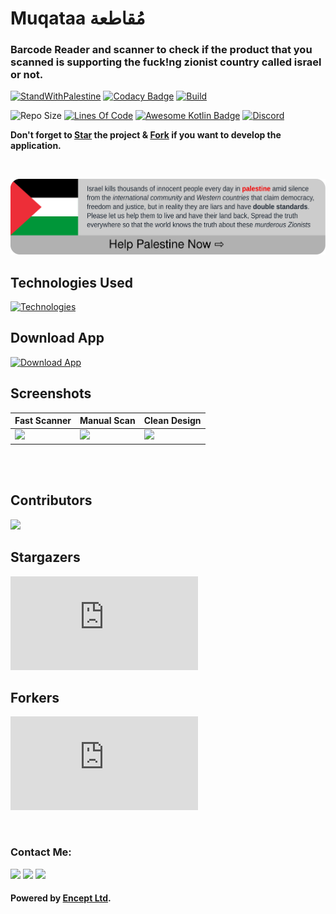 # Muqataa مُقاطعة
### Barcode Reader and scanner to check if the product that you scanned is supporting the fuck!ng zionist country called israel or not.

[![StandWithPalestine](https://raw.githubusercontent.com/karim-eg/StandWithPalestine/main/assets/palestine_badge.svg)](https://github.com/karim-eg/StandWithPalestine)
[![Codacy Badge](https://app.codacy.com/project/badge/Grade/e92273a67b1748d18f6a5d35c0ba8c76)](https://app.codacy.com/gh/karim-eg/muqataa/dashboard?utm_source=gh&utm_medium=referral&utm_content=&utm_campaign=Badge_grade)
[![Build](https://github.com/karim-eg/muqataa/actions/workflows/android.yml/badge.svg)](https://github.com/karim-eg/muqataa/actions/workflows/android.yml)

![Repo Size](https://img.shields.io/github/repo-size/karim-eg/muqataa)
[![Lines Of Code](https://tokei.rs/b1/github/karim-eg/muqataa?category=code)](https://github.com/karim-eg/muqataa)
[![Awesome Kotlin Badge](https://kotlin.link/awesome-kotlin.svg)](https://github.com/KotlinBy/awesome-kotlin)
[![Discord](https://img.shields.io/discord/954020097381502976.svg?label=&logo=discord&logoColor=ffffff&color=7389D8&labelColor=6A7EC2)](https://discord.gg/ptz6VByDbv)


__Don't forget to <a href="https://github.com/karim-eg/muqataa">Star</a> the project & <a href="https://github.com/karim-eg/muqataa/fork">Fork</a> if you want to develop the application.__

<br>

[![StandWithPalestine](https://raw.githubusercontent.com/karim-eg/StandWithPalestine/main/assets/palestine_banner.svg)](https://github.com/karim-eg/StandWithPalestine/blob/main/Donate.md)

## Technologies Used
[![Technologies](https://skillicons.dev/icons?i=kotlin,androidstudio,idea,gradle&perline=12)](https://skillicons.dev)

## Download App
<a href="https://play.google.com/store/apps/details?id=co.encept.muqataa">
<img alt="Download App" height="80" src="https://play.google.com/intl/en_us/badges/images/generic/en_badge_web_generic.png" /></a>

## Screenshots

Fast Scanner | Manual Scan | Clean Design
------------ | ------------- | -------------
<img src="https://github.com/karim-eg/muqataa/assets/69405523/1f377914-a4ba-43d2-bfbb-a4c7136ffc9b" width=500/> | <img src="https://github.com/karim-eg/muqataa/assets/69405523/5c0b1efc-5b22-4197-a0d1-def2eb542442" width=500/> | <img src="https://github.com/karim-eg/muqataa/assets/69405523/f21ea35b-3ac4-4909-a846-c700829aa394" width=500/>

<br><br>

## Contributors
<a href="https://github.com/karim-eg/muqataa/graphs/contributors">
  <img src="https://contrib.rocks/image?repo=karim-eg/muqataa" />
</a>

<br>

## Stargazers
[![Stargazers repo roster for @karim-eg/muqataa](https://bytecrank.com/nastyox/reporoster/php/stargazersSVG.php?user=karim-eg&repo=muqataa)](https://github.com/karim-eg/muqataa/stargazers)


## Forkers
[![Forkers repo roster for @karim-eg/muqataa](https://bytecrank.com/nastyox/reporoster/php/forkersSVG.php?user=karim-eg&repo=muqataa)](https://github.com/karim-eg/muqataa/network/members)

<br>

### Contact Me:
<a href="https://www.facebook.com/karim.abdallah.dev" target="_blank"><img src="https://img.shields.io/badge/-Karim%20Abdallah-0077B5?style=for-the-badge&logo=Facebook&logoColor=white"/></a>
<a href="https://www.linkedin.com/in/karim-abdallah-dev" target="_blank"><img src="https://img.shields.io/badge/-Karim%20Abdallah-0077B5?style=for-the-badge&logo=Linkedin&logoColor=white"/></a>
<a href="mailto:karim@encept.co" target="_blank"><img src="https://img.shields.io/badge/-karim@encept.co-0077B5?style=for-the-badge&logo=Gmail&logoColor=white"/></a>

#### Powered by [Encept Ltd](https://encept.co).
